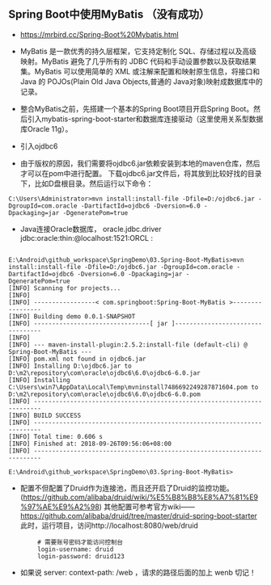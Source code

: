 ##  Spring Boot中使用MyBatis  （没有成功）
 
* https://mrbird.cc/Spring-Boot%20Mybatis.html 

* MyBatis 是一款优秀的持久层框架，它支持定制化 SQL、存储过程以及高级映射。MyBatis 避免了几乎所有的 JDBC 代码和手动设置参数以及获取结果集。MyBatis 可以使用简单的 XML 或注解来配置和映射原生信息，将接口和 Java 的 POJOs(Plain Old Java Objects,普通的 Java对象)映射成数据库中的记录。

* 整合MyBatis之前，先搭建一个基本的Spring Boot项目开启Spring Boot。然后引入mybatis-spring-boot-starter和数据库连接驱动（这里使用关系型数据库Oracle 11g）。

 
* 引入ojdbc6 


* 由于版权的原因，我们需要将ojdbc6.jar依赖安装到本地的maven仓库，然后才可以在pom中进行配置。
  下载ojdbc6.jar文件后，将其放到比较好找的目录下，比如D盘根目录。然后运行以下命令：
  
 ```
C:\Users\Administrator>mvn install:install-file -Dfile=D:/ojdbc6.jar -DgroupId=com.oracle -DartifactId=ojdbc6 -Dversion=6.0 -
Dpackaging=jar -DgeneratePom=true

```

* Java连接Oracle数据库， oracle.jdbc.driver jdbc:oracle:thin:@localhost:1521:ORCL :

``` 

E:\Android\github_workspace\SpringDemo\03.Spring-Boot-MyBatis>mvn install:install-file -Dfile=D:/ojdbc6.jar -DgroupId=com.oracle -DartifactId=ojdbc6 -Dversion=6.0 -Dpackaging=jar -
DgeneratePom=true
[INFO] Scanning for projects...
[INFO]
[INFO] -----------------< com.springboot:Spring-Boot-MyBatis >-----------------
[INFO] Building demo 0.0.1-SNAPSHOT
[INFO] --------------------------------[ jar ]---------------------------------
[INFO]
[INFO] --- maven-install-plugin:2.5.2:install-file (default-cli) @ Spring-Boot-MyBatis ---
[INFO] pom.xml not found in ojdbc6.jar
[INFO] Installing D:\ojdbc6.jar to D:\m2\repository\com\oracle\ojdbc6\6.0\ojdbc6-6.0.jar
[INFO] Installing C:\Users\win7\AppData\Local\Temp\mvninstall7486692249287871604.pom to D:\m2\repository\com\oracle\ojdbc6\6.0\ojdbc6-6.0.pom
[INFO] ------------------------------------------------------------------------
[INFO] BUILD SUCCESS
[INFO] ------------------------------------------------------------------------
[INFO] Total time: 0.606 s
[INFO] Finished at: 2018-09-26T09:56:06+08:00
[INFO] ------------------------------------------------------------------------

E:\Android\github_workspace\SpringDemo\03.Spring-Boot-MyBatis>

```








* 配置不但配置了Druid作为连接池，而且还开启了Druid的监控功能。(https://github.com/alibaba/druid/wiki/%E5%B8%B8%E8%A7%81%E9%97%AE%E9%A2%98) 其他配置可参考官方wiki——https://github.com/alibaba/druid/tree/master/druid-spring-boot-starter
此时，运行项目，访问http://localhost:8080/web/druid 

```
        # 需要账号密码才能访问控制台
        login-username: druid
        login-password: druid123 
```
  
*  如果说  server:  context-path: /web ，请求的路径后面的加上 wenb 切记！ 

